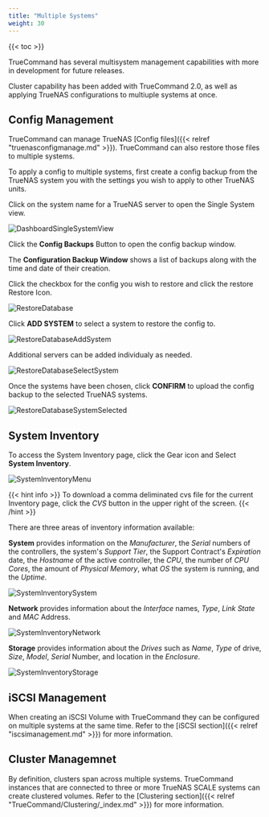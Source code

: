```yaml
---
title: "Multiple Systems"
weight: 30
---
```


{{< toc >}}

TrueCommand has several multisystem management capabilities with more in development for future releases.

Cluster capability has been added with TrueCommand 2.0, as well as applying TrueNAS configurations to multiuple systems at once. 


## Config Management

TrueCommand can manage TrueNAS [Config files]({{< relref "truenasconfigmanage.md" >}}).  TrueCommand can also restore those files to multiple systems.

To apply a config to multiple systems, first create a config backup from the TrueNAS system you with the settings you wish to apply to other TrueNAS units. 

Click on the system name for a TrueNAS server to open the Single System view.

![DashboardSingleSystemView](/images/TrueCommand/2.0/DashboardSingleSystemView.png "Dashboard Single System View")

Click the **Config Backups** Button to open the config backup window.

The **Configuration Backup Window** shows a list of backups along with the time and date of their creation.

Click the checkbox for the config you wish to restore and click the <mat-icon role="img" class="mat-icon notranslate material-icons mat-icon-no-color" aria-hidden="true">restore</mat-icon> Restore Icon.

![RestoreDatabase](/images/TrueCommand/2.0/RestoreDatabase.png "RestoreDatabase")

Click **ADD SYSTEM** to select a system to restore the config to.

![RestoreDatabaseAddSystem](/images/TrueCommand/2.0/RestoreDatabaseAddSystem.png "RestoreDatabaseAddSystem")

Additional servers can be added individualy as needed.

![RestoreDatabaseSelectSystem](/images/TrueCommand/2.0/RestoreDatabaseSelectSystem.png "RestoreDatabaseSelectSystem")

Once the systems have been chosen, click **CONFIRM** to upload the config backup to the selected TrueNAS systems.

![RestoreDatabaseSystemSelected](/images/TrueCommand/2.0/RestoreDatabaseSystemSelected.png "RestoreDatabaseSystemSelected")


## System Inventory

To access the System Inventory page, click the Gear icon and Select **System Inventory**.

![SystemInventoryMenu](/images/TrueCommand/2.0/SystemInventoryMenu.png "Access the System Inventory Page")

{{< hint info >}}
To download a comma deliminated cvs file for the current Inventory page, click the *CVS* button in the upper right of the screen.
{{< /hint >}}

There are three areas of inventory information available:

**System** provides information on the *Manufacturer*, the *Serial* numbers of the controllers, the system's *Support Tier*, the Support Contract's *Expiration* date, the *Hostname* of the active controller, the *CPU*, the number of *CPU Cores*, the amount of *Physical Memory*, what *OS* the system is running, and the *Uptime*.

![SystemInventorySystem](/images/TrueCommand/2.0/SystemInventorySystem.png "System Information")

**Network** provides information about the *Interface* names, *Type*, *Link State* and *MAC* Address.

![SystemInventoryNetwork](/images/TrueCommand/2.0/SystemInventoryNetwork.png "System Network Information")

**Storage** provides information about the *Drives* such as *Name*, *Type* of drive, *Size*, *Model*, *Serial* Number, and location in the *Enclosure*.

![SystemInventoryStorage](/images/TrueCommand/2.0/SystemInventoryStorage.png "System Storage Information")


## iSCSI Management

When creating an iSCSI Volume with TrueCommand they can be configured on multiple systems at the same time.
Refer to the [iSCSI section]({{< relref "iscsimanagement.md" >}}) for more information.

## Cluster Managemnet

By definition, clusters span across multiple systems.
TrueCommand instances that are connected to three or more TrueNAS SCALE systems can create clustered volumes.
Refer to the [Clustering section]({{< relref "TrueCommand/Clustering/_index.md" >}}) for more information.
